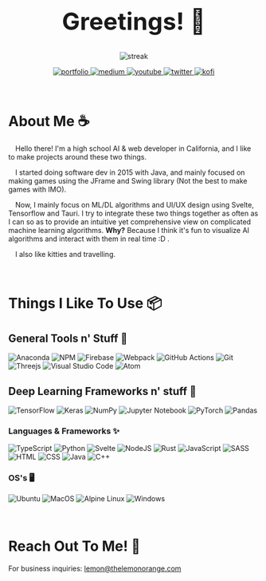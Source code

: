 <h1 align="center" style="font-size:3rem">
  Greetings! 👋
</h1>

<p align="center">
    <img alt="streak" src="https://github-readme-streak-stats.herokuapp.com?user=lemonorangewastaken&theme=github-dark&hide_border=true&date_format=M%20j%5B%2C%20Y%5D&ring=FF7A00&fire=ffc000&stroke=DDDDDD&dates=FFFFFF6D">
</p>

<p align="center">
  <a href="https://thelemonorange.com">
      <img alt="portfolio" src="https://img.shields.io/badge/Portfolio-%230d1117.svg?style=for-the-badge&logo=safari&logoColor=f2880f">
  </a>
  <a href="https://medium.com/@thelemonorange" target="_blank">
      <img alt="medium" src="https://img.shields.io/badge/Medium-%230d1117?style=for-the-badge&logo=medium&logoColor=white">
  </a>
  <a href="https://www.youtube.com/channel/UCut2xeBl7HcPEPatqpEUoQw" target="_blank">
      <img alt="youtube" src="https://img.shields.io/badge/YouTube-%230d1117.svg?style=for-the-badge&logo=YouTube&logoColor=FF0000">
  </a>
  <a href="https://twitter.com/LemonOrangeTW" target="_blank">
      <img alt="twitter" src="https://img.shields.io/badge/Twitter-%230d1117.svg?style=for-the-badge&logo=Twitter&logoColor=1DA1F2">
  </a>
  <a href="https://ko-fi.com/K3K1C4UDJ" target="_blank">
      <img alt="kofi" src="https://img.shields.io/badge/Support%20Me-%230d1117.svg?style=for-the-badge&logo=kofi">
  </a>
</p>

<br>

# **About Me ☕**
&emsp;Hello there! I'm a high school AI & web developer in California, and I like to make projects around these two things.

&emsp;I started doing software dev in 2015 with Java, and mainly focused on making games using the JFrame and Swing library (Not the best to make games with IMO).

&emsp;Now, I mainly focus on ML/DL algorithms and UI/UX design using Svelte, Tensorflow and Tauri. I try to integrate these two things together as often as I can so as to provide an intuitive yet comprehensive view on complicated machine learning algorithms. **Why?** Because I think it's fun to visualize AI algorithms and interact with them in real time :D .

&emsp;I also like kitties and travelling.

<br>

# **Things I Like To Use 📦**

## **General Tools n' Stuff 🔨**

![Anaconda](https://img.shields.io/badge/Anaconda-%2344A833.svg?style=for-the-badge&logo=anaconda&logoColor=white)
![NPM](https://img.shields.io/badge/NPM-143?style=for-the-badge&logo=NPM&logoColor=white&color=cb0000&labelColor=white)
![Firebase](https://img.shields.io/badge/firebase-fcbb16.svg?style=for-the-badge&logo=firebase&logoColor=black)
![Webpack](https://img.shields.io/badge/webpack-%238DD6F9.svg?style=for-the-badge&logo=webpack&logoColor=black)
![GitHub Actions](https://img.shields.io/badge/githubactions-%232671E5.svg?style=for-the-badge&logo=githubactions&logoColor=white)
![Git](https://img.shields.io/badge/git-%23F05033.svg?style=for-the-badge&logo=git&logoColor=white)
![Threejs](https://img.shields.io/badge/threejs-black?style=for-the-badge&logo=three.js&logoColor=white)
![Visual Studio Code](https://img.shields.io/badge/VSCode-143?style=for-the-badge&logo=visual-studio-code&logoColor=0078d7&color=0078d7&labelColor=white)
![Atom](https://img.shields.io/badge/Atom-143?style=for-the-badge&logo=atom&logoColor=white&color=0d1a1a&labelColor=1aaf5d)

## **Deep Learning Frameworks n' stuff 🧠**

![TensorFlow](https://img.shields.io/badge/TensorFlow-white.svg?style=for-the-badge&logo=TensorFlow&logoColor=23FF6F00)
![Keras](https://img.shields.io/badge/Keras-%23D00000.svg?style=for-the-badge&logo=Keras&logoColor=white)
![NumPy](https://img.shields.io/badge/numpy-%23013243.svg?style=for-the-badge&logo=numpy&logoColor=white)
![Jupyter Notebook](https://img.shields.io/badge/jupyter-white.svg?style=for-the-badge&logo=jupyter&logoColor=23FA0F00)
![PyTorch](https://img.shields.io/badge/PyTorch-%23EE4C2C.svg?style=for-the-badge&logo=PyTorch&logoColor=white)
![Pandas](https://img.shields.io/badge/pandas-%23150458.svg?style=for-the-badge&logo=pandas&logoColor=white)

### **Languages & Frameworks ✨**

![TypeScript](https://img.shields.io/badge/typescript-white.svg?style=for-the-badge&logo=typescript&logoColor=007acc)
![Python](https://img.shields.io/badge/python-ffdd54?style=for-the-badge&logo=python&logoColor=black)
![Svelte](https://img.shields.io/badge/svelte-%23f1413d.svg?style=for-the-badge&logo=svelte&logoColor=white)
![NodeJS](https://img.shields.io/badge/node.js-6DA55F?style=for-the-badge&logo=node.js&logoColor=white)
![Rust](https://img.shields.io/badge/rust-%23FFB387.svg?style=for-the-badge&logo=rust&logoColor=black)
![JavaScript](https://img.shields.io/badge/javascript-%23323330.svg?style=for-the-badge&logo=javascript&logoColor=%23F7DF1E)
![SASS](https://img.shields.io/badge/SASS-hotpink.svg?style=for-the-badge&logo=SASS&logoColor=white)
![HTML](https://img.shields.io/badge/html-%23E34F26.svg?style=for-the-badge&logo=html5&logoColor=white)
![CSS](https://img.shields.io/badge/css-%231572B6.svg?style=for-the-badge&logo=css3&logoColor=white)
![Java](https://img.shields.io/badge/java-%23ED8B00.svg?style=for-the-badge&logo=java&logoColor=white)
![C++](https://img.shields.io/badge/c++-%2300599C.svg?style=for-the-badge&logo=c%2B%2B&logoColor=white)

### **OS's 🖥**

![Ubuntu](https://img.shields.io/badge/Ubuntu-E95420?style=for-the-badge&logo=ubuntu&logoColor=white)
![MacOS](https://img.shields.io/badge/mac%20os-000000?style=for-the-badge&logo=apple&logoColor=F0F0F0)
![Alpine Linux](https://img.shields.io/badge/Apline-%230D597F.svg?style=for-the-badge&logo=alpine-linux&logoColor=white)
![Windows](https://img.shields.io/badge/Windows-0078D6?style=for-the-badge&logo=microsoft&logoColor=white)

<br>

# **Reach Out To Me! 🚀**
For business inquiries: lemon@thelemonorange.com
